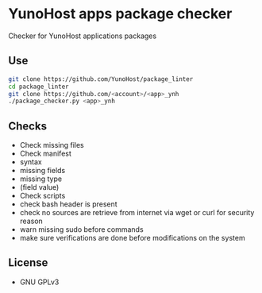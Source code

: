 # YunoHost apps package checker

Checker for YunoHost applications packages

## Use

```sh
git clone https://github.com/YunoHost/package_linter
cd package_linter
git clone https://github.com/<account>/<app>_ynh
./package_checker.py <app>_ynh
```

## Checks

* Check missing files
* Check manifest
 * syntax
 * missing fields
 * missing type
 * (field value)
* Check scripts
 * check bash header is present
 * check no sources are retrieve from internet via wget or curl for security reason
 * warn missing sudo before commands
 * make sure verifications are done before modifications on the system

## License

* GNU GPLv3
